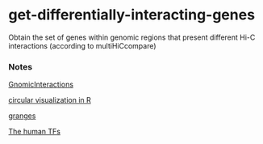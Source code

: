 # get-differentially-interacting-genes
Obtain the set of genes within genomic regions that present different Hi-C interactions (according to multiHiCcompare)

### Notes ###

[GnomicInteractions](http://www.bioconductor.org/packages/release/bioc/vignettes/GenomicInteractions/inst/doc/hic_vignette.html)

[circular visualization in R](https://jokergoo.github.io/circlize_book/book/graphics.html#segments)

[granges](http://www.sthda.com/english/wiki/granges-and-grangeslist)

[The human TFs](http://humantfs.ccbr.utoronto.ca/download.php)

